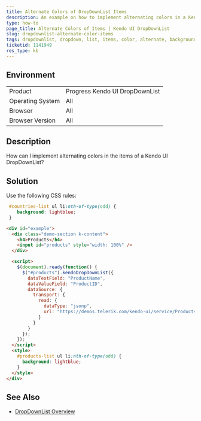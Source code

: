 ```yaml
---
title: Alternate Colors of DropDownList Items
description: An example on how to implement alternating colors in a Kendo UI DropDownList.
type: how-to
page_title: Alternate Colors of Items | Kendo UI DropDownList
slug: dropdownlist-alternate-color-items
tags: dropdownlist, dropdown, list, items, color, alternate, background
ticketid: 1141949
res_type: kb
---
```


## Environment

<table>
 <tr>
  <td>Product</td>
  <td>Progress Kendo UI DropDownList</td>
 </tr>
 <tr>
  <td>Operating System</td>
  <td>All</td>
 </tr>
 <tr>
  <td>Browser</td>
  <td>All</td>
 </tr>
 <tr>
  <td>Browser Version</td>
  <td>All</td>
 </tr>
</table>

## Description

How can I implement alternating colors in the items of a Kendo UI DropDownList?

## Solution

Use the following CSS rules:

````css
 #countries-list ul li:nth-of-type(odd) {
    background: lightblue;
 }
````

```html
<div id="example">
  <div class="demo-section k-content">
    <h4>Products</h4>
    <input id="products" style="width: 100%" />
  </div>

  <script>
    $(document).ready(function() {
      $("#products").kendoDropDownList({
        dataTextField: "ProductName",
        dataValueField: "ProductID",
        dataSource: {
          transport: {
            read: {
              dataType: "jsonp",
              url: "https://demos.telerik.com/kendo-ui/service/Products",
            }
          }
        }
      });
    });
  </script>
  <style>
    #products-list ul li:nth-of-type(odd) {
      background: lightblue;
    }
  </style>
</div>
```

## See Also

* [DropDownList Overview](https://docs.telerik.com/kendo-ui/controls/editors/dropdownlist/overview)
